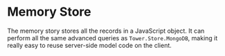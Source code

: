 # Memory Store

The memory story stores all the records in a JavaScript object.  It can perform all the same advanced queries as `Tower.Store.MongoDB`, making it really easy to reuse server-side model code on the client.